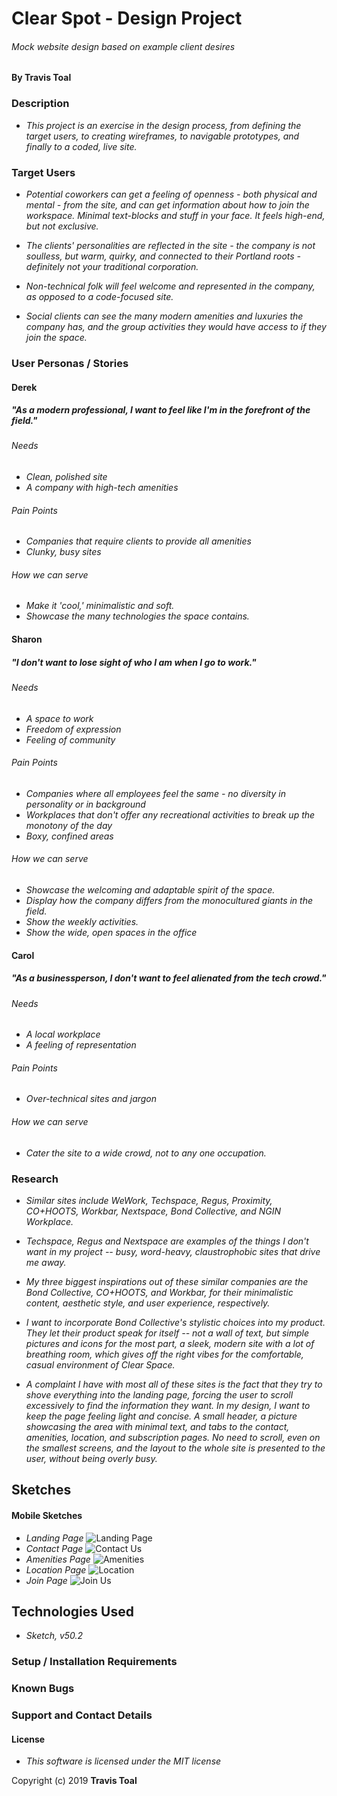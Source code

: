 # Clear Spot - Design Project

###### Mock website design based on example client desires

#### By **Travis Toal**

### Description

* _This project is an exercise in the design process, from defining the target users, to creating wireframes, to navigable prototypes, and finally to a coded, live site._

### Target Users

* _Potential coworkers can get a feeling of openness - both physical and mental - from the site, and can get information about how to join the workspace. Minimal text-blocks and stuff in your face. It feels high-end, but not exclusive._

* _The clients' personalities are reflected in the site - the company is not soulless, but warm, quirky, and connected to their Portland roots - definitely not your traditional corporation._

* _Non-technical folk will feel welcome and represented in the company, as opposed to a code-focused site._

* _Social clients can see the many modern amenities and luxuries the company has, and the group activities they would have access to if they join the space._

### User Personas / Stories

#### Derek
##### "As a modern professional, I want to feel like I'm in the forefront of the field."
###### Needs
* _Clean, polished site_
* _A company with high-tech amenities_

###### Pain Points
* _Companies that require clients to provide all amenities_
* _Clunky, busy sites_

###### How we can serve
* _Make it 'cool,' minimalistic and soft._
* _Showcase the many technologies the space contains._

#### Sharon
##### "I don't want to lose sight of *who I am* when I go to work."
###### Needs
* _A space to work_
* _Freedom of expression_
* _Feeling of community_

###### Pain Points
* _Companies where all employees feel the same - no diversity in personality or in background_
* _Workplaces that don't offer any recreational activities to break up the monotony of the day_
* _Boxy, confined areas_

###### How we can serve
* _Showcase the welcoming and adaptable spirit of the space._
* _Display how the company differs from the monocultured giants in the field._
* _Show the weekly activities._
* _Show the wide, open spaces in the office_

#### Carol
##### "As a businessperson, I don't want to feel alienated from the tech crowd."
###### Needs
* _A local workplace_
* _A feeling of representation_

###### Pain Points
* _Over-technical sites and jargon_

###### How we can serve
* _Cater the site to a wide crowd, not to any one occupation._

### Research
* _Similar sites include WeWork, Techspace, Regus, Proximity, CO+HOOTS, Workbar, Nextspace, Bond Collective, and NGIN Workplace._

* _Techspace, Regus and Nextspace are examples of the things I *don't* want in my project -- busy, word-heavy, claustrophobic sites that drive me away._

* _My three biggest inspirations out of these similar companies are the Bond Collective, CO+HOOTS, and Workbar, for their minimalistic content, aesthetic style, and user experience, respectively._

* _I want to incorporate Bond Collective's stylistic choices into my product. They let their product speak for itself -- not a wall of text, but simple pictures and icons for the most part, a sleek, modern site with a lot of breathing room, which gives off the right vibes for the comfortable, casual environment of Clear Space._

* _A complaint I have with most *all* of these sites is the fact that they try to shove everything into the landing page, forcing the user to scroll excessively to find the information they want. In my design, I want to keep the page feeling light and concise. A small header, a picture showcasing the area with minimal text, and tabs to the contact, amenities, location, and subscription pages. No need to scroll, even on the smallest screens, and the layout to the whole site is presented to the user, without being overly busy._

## Sketches

#### Mobile Sketches

* _Landing Page_
![Landing Page](img/landing.png)
* _Contact Page_
![Contact Us](img/contact.png)
* _Amenities Page_
![Amenities](img/amenities.png)
* _Location Page_
![Location](img/location.png)
* _Join Page_
![Join Us](img/join.png)

## Technologies Used

* _Sketch, v50.2_

### Setup / Installation Requirements

### Known Bugs

### Support and Contact Details

#### License
* _This software is licensed under the MIT license_

Copyright (c) 2019 **Travis Toal**
